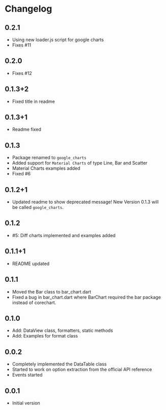 # Changelog

## 0.2.1

- Using new loader.js script for google charts
- Fixes #11

## 0.2.0

- Fixes #12

## 0.1.3+2

- Fixed title in readme

## 0.1.3+1

- Readme fixed

## 0.1.3

- Package renamed to `google_charts`
- Added support for `Material Charts` of type Line, Bar and Scatter
- Material Charts examples added
- Fixed #6

## 0.1.2+1

- Updated readme to show deprecated message! New Version 0.1.3 will be called `google_charts`.

## 0.1.2
- #5: Diff charts implemented and examples added

## 0.1.1+1
- README updated

## 0.1.1
- Moved the Bar class to bar_chart.dart
- Fixed a bug in bar_chart.dart where BarChart required the bar package instead of corechart.

## 0.1.0
- Add: DataView class, formatters, static methods
- Add: Examples for format class

## 0.0.2
- Completely implemented the DataTable class
- Started to work on option extraction from the official API reference
- Events started

## 0.0.1
- Initial version
